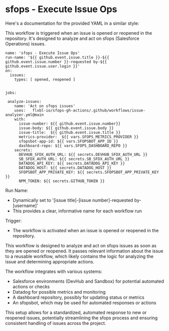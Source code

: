 # sfops - Execute Issue Ops

Here's a documentation for the provided YAML in a similar style:

This workflow is triggered when an issue is opened or reopened in the repository. It's designed to analyze and act on sfops (Salesforce Operations) issues.

```
name: 'sfops - Execute Issue Ops'
run-name: '${{ github.event.issue.title }}-${{ github.event.issue.number }}-requested by-${{ github.event.issue.user.login }}'
on:
  issues:
    types: [ opened, reopened ]


jobs:
      
 analyze-issues:
    name: 'Act on sfops issues'
    uses:   flxbl-io/sfops-gh-actions/.github/workflows/issue-analyzer.yml@main
    with:
      issue-number: ${{ github.event.issue.number}}
      issue-body: ${{ github.event.issue.body }}
      issue-title:  ${{ github.event.issue.title }} 
      metrics-provider:  ${{ vars.SFOPS_METRICS_PROVIDER }}
      sfopsbot-app-id: ${{ vars.SFOPSBOT_APP_ID }}
      dashboard-repo: ${{ vars.SFOPS_DASHBOARD_REPO }}
    secrets:
      DEVHUB_SFDX_AUTH_URL: ${{ secrets.DEVHUB_SFDX_AUTH_URL }}
      SB_SFDX_AUTH_URL: ${{ secrets.SB_SFDX_AUTH_URL }}
      DATADOG_API_KEY: ${{ secrets.DATADOG_API_KEY }}
      DATADOG_HOST: ${{ secrets.DATADOG_HOST }}
      SFOPSBOT_APP_PRIVATE_KEY: ${{ secrets.SFOPSBOT_APP_PRIVATE_KEY }}
      NPM_TOKEN: ${{ secrets.GITHUB_TOKEN }}    
```

Run Name:

* Dynamically set to '\[issue title]-\[issue number]-requested by-\[username]'
* This provides a clear, informative name for each workflow run

Trigger:

* The workflow is activated when an issue is opened or reopened in the repository.

This workflow is designed to analyze and act on sfops issues as soon as they are opened or reopened. It passes relevant information about the issue to a reusable workflow, which likely contains the logic for analyzing the issue and determining appropriate actions.

The workflow integrates with various systems:

* Salesforce environments (DevHub and Sandbox) for potential automated actions or checks
* Datadog for possible metrics and monitoring
* A dashboard repository, possibly for updating status or metrics
* An sfopsbot, which may be used for automated responses or actions

This setup allows for a standardized, automated response to new or reopened issues, potentially streamlining the sfops process and ensuring consistent handling of issues across the project.
